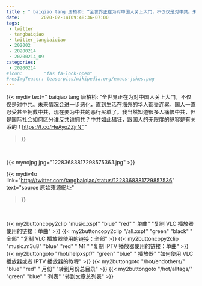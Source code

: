 ```yaml
---
title : " baiqiao tang 唐柏桥: “全世界正在为对中国人关上大门，不仅仅是对中共。未来情况会进一步恶化，直到生活在海外的华人都受连累。国人一直忍受甚至拥戴中共，现在要为中共的恶行买单了。我当然知道很多人痛恨中共，但是国际社会如何区分谁反共谁拥共？中共如此猖狂，跟国人的无限度的纵容是有关系的！https://t.co/HeAyoZZjrN”  "
date:        2020-02-14T09:48:36-07:00
tags:
 - twitter
 - tangbaiqiao
 - twitter_tangbaiqiao
 - 202002
 - 20200214
 - 20200214_09
categories:
 - 20200214
#icon:        "fas fa-lock-open"
#resImgTeaser: teaserpics/wikipedia.org/emacs-jokes.png
---
```


{{< mydiv text=" baiqiao tang 唐柏桥: “全世界正在为对中国人关上大门，不仅仅是对中共。未来情况会进一步恶化，直到生活在海外的华人都受连累。国人一直忍受甚至拥戴中共，现在要为中共的恶行买单了。我当然知道很多人痛恨中共，但是国际社会如何区分谁反共谁拥共？中共如此猖狂，跟国人的无限度的纵容是有关系的！https://t.co/HeAyoZZjrN”  "
>}}
<br>


 {{< mynojpg jpg="1228368381729857536.1.jpg" >}}<br> 



{{< mydiv4o link="http://twitter.com/tangbaiqiao/status/1228368381729857536"
text="source 原始來源網址"
>}}


<br>



{{< my2buttoncopy2clip "music.xspf"        "blue"   "red"    " 单曲"  "复制 VLC 播放器使用的链接：单曲" >}} {{< my2buttoncopy2clip "/all.xspf"         "green"  "black"  " 全部"  "复制 VLC 播放器使用的链接：全部" >}} {{< my2buttoncopy2clip "music.m3u8"        "blue"   "red"    " M1 "    "复制 IPTV 播放器使用的链接：单曲" >}} {{< my2buttongoto      "/hot/helpxspf/"    "green"  "blue"   " 播放器" "如何使用 VLC 播放器或者 IPTV 播放器的教程" >}} {{< my2buttongoto      "/hot/endothers/"   "blue"   "red"    " 月份"   "转到月份总目录" >}} {{< my2buttongoto      "/hot/alltags/"     "green"  "blue"   " 列表"   "转到文章总列表" >}} 

